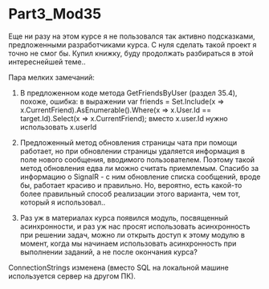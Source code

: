 # Part3_Mod35
Еще ни разу на этом курсе я не пользовался так активно подсказками, предложенными разработчиками курса. С нуля сделать такой проект я точно не смог бы. Купил книжку, буду продолжать разбираться в этой интереснейшей теме..

Пара мелких замечаний:

1) В предложенном коде метода GetFriendsByUser (раздел 35.4), похоже, ошибка: в выражении 
var friends = Set.Include(x => x.CurrentFriend).AsEnumerable().Where(x => x.User.Id == target.Id).Select(x => x.CurrentFriend);
вместо x.user.Id нужно использовать x.userId 

2) Предложенный метод обновления страницы чата при помощи <meta http-equiv="refresh" content="5"> работает, но при обновлении страницы удаляется информация в поле нового сообщения, вводимого пользователем. Поэтому такой метод обновления едва ли можно считать приемлемым. Спасибо за информацию о SignalR - с ним обновление списка сообщений, вроде бы, работает красиво и правильно. Но, вероятно, есть какой-то более правильный способ реализации этого варианта, чем тот, который я использовал..

3) Раз уж в материалах курса появился модуль, посвященный асинхронности, и раз уж нас просят использовать асинхронность при решении задач, можно ли открыть доступ к этому модулю в момент, когда мы начинаем использовать асинхронность при выполнении заданий, а не после окончания курса? 

ConnectionStrings изменена (вместо SQL на локальной машине используется сервер на другом ПК).
